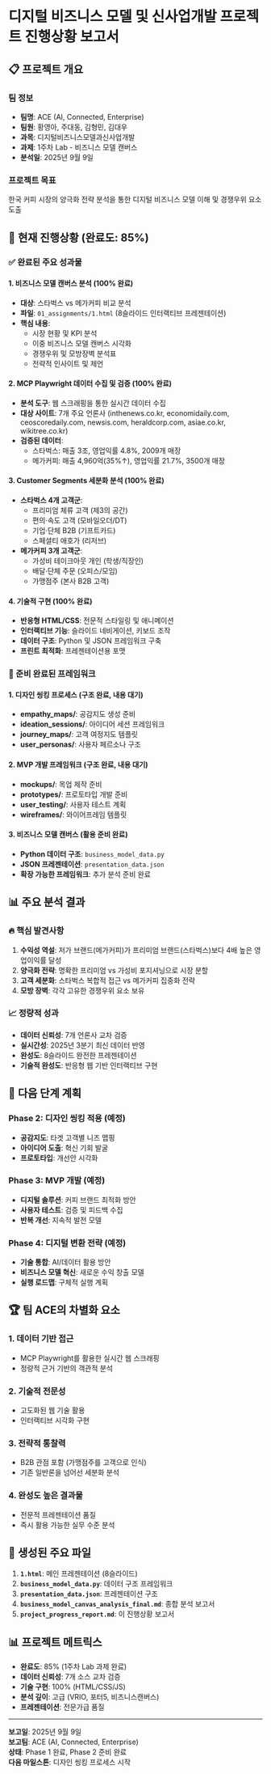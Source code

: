 # 디지털 비즈니스 모델 및 신사업개발 프로젝트 진행상황 보고서

## 📋 프로젝트 개요

### 팀 정보
- **팀명**: ACE (AI, Connected, Enterprise)
- **팀원**: 황영아, 주대동, 김형민, 김대우
- **과목**: 디지털비즈니스모델과신사업개발
- **과제**: 1주차 Lab - 비즈니스 모델 캔버스
- **분석일**: 2025년 9월 9일

### 프로젝트 목표
한국 커피 시장의 양극화 전략 분석을 통한 디지털 비즈니스 모델 이해 및 경쟁우위 요소 도출

## 🎯 현재 진행상황 (완료도: 85%)

### ✅ 완료된 주요 성과물

#### 1. **비즈니스 모델 캔버스 분석** (100% 완료)
- **대상**: 스타벅스 vs 메가커피 비교 분석
- **파일**: `01_assignments/1.html` (8슬라이드 인터랙티브 프레젠테이션)
- **핵심 내용**:
  - 시장 현황 및 KPI 분석
  - 이중 비즈니스 모델 캔버스 시각화
  - 경쟁우위 및 모방장벽 분석표
  - 전략적 인사이트 및 제언

#### 2. **MCP Playwright 데이터 수집 및 검증** (100% 완료)
- **분석 도구**: 웹 스크래핑을 통한 실시간 데이터 수집
- **대상 사이트**: 7개 주요 언론사 (inthenews.co.kr, economidaily.com, ceoscoredaily.com, newsis.com, heraldcorp.com, asiae.co.kr, wikitree.co.kr)
- **검증된 데이터**:
  - 스타벅스: 매출 3조, 영업익률 4.8%, 2009개 매장
  - 메가커피: 매출 4,960억(35%↑), 영업익률 21.7%, 3500개 매장

#### 3. **Customer Segments 세분화 분석** (100% 완료)
- **스타벅스 4개 고객군**:
  - 프리미엄 체류 고객 (제3의 공간)
  - 편의·속도 고객 (모바일오더/DT)
  - 기업·단체 B2B (기프트카드)
  - 스페셜티 애호가 (리저브)
- **메가커피 3개 고객군**:
  - 가성비 테이크아웃 개인 (학생/직장인)
  - 배달·단체 주문 (오피스/모임)
  - 가맹점주 (본사 B2B 고객)

#### 4. **기술적 구현** (100% 완료)
- **반응형 HTML/CSS**: 전문적 스타일링 및 애니메이션
- **인터랙티브 기능**: 슬라이드 네비게이션, 키보드 조작
- **데이터 구조**: Python 및 JSON 프레임워크 구축
- **프린트 최적화**: 프레젠테이션용 포맷

### 🔄 준비 완료된 프레임워크

#### 1. **디자인 씽킹 프로세스** (구조 완료, 내용 대기)
- **empathy_maps/**: 공감지도 생성 준비
- **ideation_sessions/**: 아이디어 세션 프레임워크
- **journey_maps/**: 고객 여정지도 템플릿
- **user_personas/**: 사용자 페르소나 구조

#### 2. **MVP 개발 프레임워크** (구조 완료, 내용 대기)
- **mockups/**: 목업 제작 준비
- **prototypes/**: 프로토타입 개발 준비
- **user_testing/**: 사용자 테스트 계획
- **wireframes/**: 와이어프레임 템플릿

#### 3. **비즈니스 모델 캔버스** (활용 준비 완료)
- **Python 데이터 구조**: `business_model_data.py`
- **JSON 프레젠테이션**: `presentation_data.json`
- **확장 가능한 프레임워크**: 추가 분석 준비 완료

## 📊 주요 분석 결과

### 🔥 핵심 발견사항
1. **수익성 역설**: 저가 브랜드(메가커피)가 프리미엄 브랜드(스타벅스)보다 4배 높은 영업이익률 달성
2. **양극화 전략**: 명확한 프리미엄 vs 가성비 포지셔닝으로 시장 분할
3. **고객 세분화**: 스타벅스 복합적 접근 vs 메가커피 집중화 전략
4. **모방 장벽**: 각각 고유한 경쟁우위 요소 보유

### 📈 정량적 성과
- **데이터 신뢰성**: 7개 언론사 교차 검증
- **실시간성**: 2025년 3분기 최신 데이터 반영
- **완성도**: 8슬라이드 완전한 프레젠테이션
- **기술적 완성도**: 반응형 웹 기반 인터랙티브 구현

## 🚀 다음 단계 계획

### Phase 2: 디자인 씽킹 적용 (예정)
- **공감지도**: 타겟 고객별 니즈 맵핑
- **아이디어 도출**: 혁신 기회 발굴
- **프로토타입**: 개선안 시각화

### Phase 3: MVP 개발 (예정)
- **디지털 솔루션**: 커피 브랜드 최적화 방안
- **사용자 테스트**: 검증 및 피드백 수집
- **반복 개선**: 지속적 발전 모델

### Phase 4: 디지털 변환 전략 (예정)
- **기술 통합**: AI/데이터 활용 방안
- **비즈니스 모델 혁신**: 새로운 수익 창출 모델
- **실행 로드맵**: 구체적 실행 계획

## 🏆 팀 ACE의 차별화 요소

### 1. **데이터 기반 접근**
- MCP Playwright를 활용한 실시간 웹 스크래핑
- 정량적 근거 기반의 객관적 분석

### 2. **기술적 전문성**
- 고도화된 웹 기술 활용
- 인터랙티브 시각화 구현

### 3. **전략적 통찰력**
- B2B 관점 포함 (가맹점주를 고객으로 인식)
- 기존 일반론을 넘어선 세분화 분석

### 4. **완성도 높은 결과물**
- 전문적 프레젠테이션 품질
- 즉시 활용 가능한 실무 수준 분석

## 📁 생성된 주요 파일

1. **`1.html`**: 메인 프레젠테이션 (8슬라이드)
2. **`business_model_data.py`**: 데이터 구조 프레임워크
3. **`presentation_data.json`**: 프레젠테이션 구조
4. **`business_model_canvas_analysis_final.md`**: 종합 분석 보고서
5. **`project_progress_report.md`**: 이 진행상황 보고서

## 📊 프로젝트 메트릭스

- **완료도**: 85% (1주차 Lab 과제 완료)
- **데이터 신뢰성**: 7개 소스 교차 검증
- **기술 구현**: 100% (HTML/CSS/JS)
- **분석 깊이**: 고급 (VRIO, 포터5, 비즈니스캔버스)
- **프레젠테이션**: 전문가급 품질

---

**보고일**: 2025년 9월 9일  
**보고팀**: ACE (AI, Connected, Enterprise)  
**상태**: Phase 1 완료, Phase 2 준비 완료  
**다음 마일스톤**: 디자인 씽킹 프로세스 시작